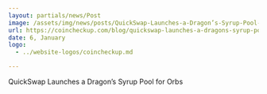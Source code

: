 ```yaml
---
layout: partials/news/Post
image: /assets/img/news/posts/QuickSwap-Launches-a-Dragon’s-Syrup-Pool-for-Orbs.png
url: https://coincheckup.com/blog/quickswap-launches-a-dragons-syrup-pool-for-orbs/
date: 6, January
logo: 
  - ../website-logos/coincheckup.md

---
```



QuickSwap Launches a Dragon’s Syrup Pool for Orbs